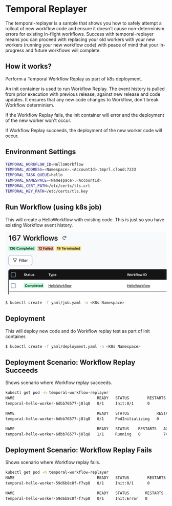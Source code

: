 # Temporal Replayer
The temporal-replayer is a sample that shows you how to safely attempt a rollout of new workflow code and ensure it doesn't cause non-determinism errors for existing in-flight workflows. Success with temporal-replayer means you can proceed with replacing your old workers with your new workers (running your new workflow code) with peace of mind that your in-progress and future workflows will complete.

## How it works?
Perform a Temporal Workflow Replay as part of k8s deployment.

An init container is used to run Workflow Replay. The event history is pulled from prior execution with previous release, against new release and code updates. It ensures that any new code changes to Workflow, don't break Workflow determinism. 

If the Workflow Replay fails, the init container will error and the deployment of the new worker won't occur.

If Workflow Replay succeeds, the deployment of the new worker code will occur.

## Environment Settings
```bash
TEMPORAL_WORKFLOW_ID=HelloWorkflow
TEMPORAL_ADDRESS=<Namespace>.<AccountId>.tmprl.cloud:7233
TEMPORAL_TASK_QUEUE=hello
TEMPORAL_NAMESPACE=<Namespace>.<AccountId>
TEMPORAL_CERT_PATH=/etc/certs/tls.crt
TEMPORAL_KEY_PATH=/etc/certs/tls.key
```

## Run Workflow (using k8s job)
This will create a HelloWorkflow with existing code. This is just so you have existing Workflow event history.

![Workflow](workflow.png)

```bash
$ kubectl create -f yaml/job.yaml -n <K8s Namespace>
```

## Deployment
This will deploy new code and do Workflow replay test as part of init container.

```bash
$ kubectl create -f yaml/deployment.yaml -n <K8s Namespace>
```

## Deployment Scenario: Workflow Replay Succeeds
Shows scenario where Workflow replay succeeds.

```bash
kubectl get pod -n temporal-workflow-replayer
NAME                                    READY   STATUS        RESTARTS   AGE
temporal-hello-worker-6dbb76577-j8lq8   0/1     Init:0/1      0          2s
```

```bash
NAME                                    READY   STATUS            RESTARTS   AGE
temporal-hello-worker-6dbb76577-j8lq8   0/1     PodInitializing   0          73s
```

```bash
NAME                                    READY   STATUS    RESTARTS   AGE
temporal-hello-worker-6dbb76577-j8lq8   1/1     Running   0          74s
```

## Deployment Scenario: Workflow Replay Fails
Shows scenario where Workflow replay fails.

```bash
kubectl get pod -n temporal-workflow-replayer
NAME                                    READY   STATUS        RESTARTS   AGE
temporal-hello-worker-59d6b8c8f-f7vp8   0/1     Init:0/1      0          3s
```

```bash
NAME                                    READY   STATUS       RESTARTS   AGE
temporal-hello-worker-59d6b8c8f-f7vp8   0/1     Init:Error   0          74s
```



